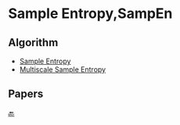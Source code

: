 # Sample Entropy,SampEn

## Algorithm 
* [Sample Entropy](https://ww2.mathworks.cn/matlabcentral/fileexchange/69381-sample-entropy?s_tid=FX_rc3_behav)
* [Multiscale Sample Entropy](https://ww2.mathworks.cn/matlabcentral/fileexchange/62706-multiscale-sample-entropy)
## Papers

[:back:](../README.md)
